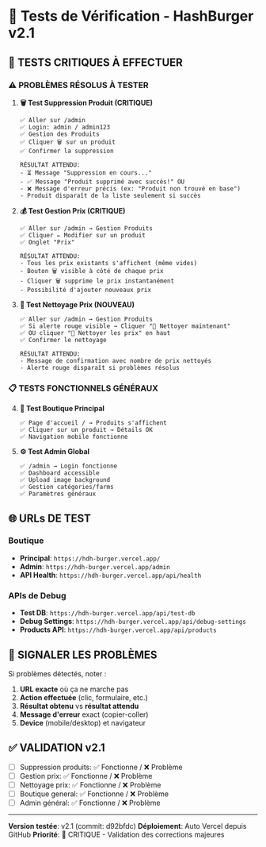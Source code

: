 # 🧪 Tests de Vérification - HashBurger v2.1

## 🎯 TESTS CRITIQUES À EFFECTUER

### ⚠️ PROBLÈMES RÉSOLUS À TESTER

1. **🗑️ Test Suppression Produit (CRITIQUE)**
   ```
   ✅ Aller sur /admin
   ✅ Login: admin / admin123
   ✅ Gestion des Produits
   ✅ Cliquer 🗑️ sur un produit
   ✅ Confirmer la suppression
   
   RÉSULTAT ATTENDU:
   - ⏳ Message "Suppression en cours..."
   - ✅ Message "Produit supprimé avec succès!" OU
   - ❌ Message d'erreur précis (ex: "Produit non trouvé en base")
   - Produit disparaît de la liste seulement si succès
   ```

2. **💰 Test Gestion Prix (CRITIQUE)**
   ```
   ✅ Aller sur /admin → Gestion Produits
   ✅ Cliquer ✏️ Modifier sur un produit  
   ✅ Onglet "Prix"
   
   RÉSULTAT ATTENDU:
   - Tous les prix existants s'affichent (même vides)
   - Bouton 🗑️ visible à côté de chaque prix
   - Cliquer 🗑️ supprime le prix instantanément
   - Possibilité d'ajouter nouveaux prix
   ```

3. **🧹 Test Nettoyage Prix (NOUVEAU)**
   ```
   ✅ Aller sur /admin → Gestion Produits
   ✅ Si alerte rouge visible → Cliquer "🧹 Nettoyer maintenant"
   ✅ OU cliquer "🧹 Nettoyer les prix" en haut
   ✅ Confirmer le nettoyage
   
   RÉSULTAT ATTENDU:
   - Message de confirmation avec nombre de prix nettoyés
   - Alerte rouge disparaît si problèmes résolus
   ```

### 📋 TESTS FONCTIONNELS GÉNÉRAUX

4. **🏪 Test Boutique Principal**
   ```
   ✅ Page d'accueil / → Produits s'affichent
   ✅ Cliquer sur un produit → Détails OK
   ✅ Navigation mobile fonctionne
   ```

5. **⚙️ Test Admin Global**
   ```
   ✅ /admin → Login fonctionne
   ✅ Dashboard accessible
   ✅ Upload image background
   ✅ Gestion catégories/farms
   ✅ Paramètres généraux
   ```

## 🌐 URLs DE TEST

### Boutique
- **Principal**: `https://hdh-burger.vercel.app/`
- **Admin**: `https://hdh-burger.vercel.app/admin`
- **API Health**: `https://hdh-burger.vercel.app/api/health`

### APIs de Debug
- **Test DB**: `https://hdh-burger.vercel.app/api/test-db`
- **Debug Settings**: `https://hdh-burger.vercel.app/api/debug-settings`
- **Products API**: `https://hdh-burger.vercel.app/api/products`

## 🚨 SIGNALER LES PROBLÈMES

Si problèmes détectés, noter :

1. **URL exacte** où ça ne marche pas
2. **Action effectuée** (clic, formulaire, etc.)
3. **Résultat obtenu** vs **résultat attendu**
4. **Message d'erreur** exact (copier-coller)
5. **Device** (mobile/desktop) et navigateur

## ✅ VALIDATION v2.1

- [ ] Suppression produits: ✅ Fonctionne / ❌ Problème
- [ ] Gestion prix: ✅ Fonctionne / ❌ Problème  
- [ ] Nettoyage prix: ✅ Fonctionne / ❌ Problème
- [ ] Boutique general: ✅ Fonctionne / ❌ Problème
- [ ] Admin général: ✅ Fonctionne / ❌ Problème

---
**Version testée**: v2.1 (commit: d92bfdc)
**Déploiement**: Auto Vercel depuis GitHub
**Priorité**: 🔴 CRITIQUE - Validation des corrections majeures